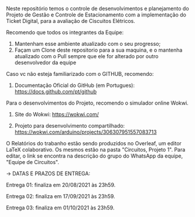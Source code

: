 Neste repositório temos o controle de desenvolvimentos e planejamento do Projeto de Gestão e Controle de Estacionamento com a implementação do Ticket Digital, para a avaliação de Ciscuitos Elétricos.

Recomendo que todos os integrantes da Equipe:
1. Mantenham esse ambiente atualizado com o seu progresso;
2. Façam um Clone deste repositorio para a sua maquina, e o mantenha atualizado com o Pull sempre que ele for alterado por outro desenvolvedor da equipe

Caso vc não esteja familiarizado com o GITHUB, recomendo:
1. Documentação Oficial do GitHub (em Portugues): https://docs.github.com/pt/github


Para o desenvolvimentos do Projeto, recomendo o simulador online Wokwi.
1. Site do Wokwi: https://wokwi.com/

2. Projeto para desenvolvimento compartilhado: https://wokwi.com/arduino/projects/306307951557083713


O Relatórios do trabanho estão sendo produzidos no Overleaf, um editor LaTeX colaborativo. Os mesmos estão na pasta "Circuitos, Projeto 1". Para editar, o link se encontra na descrição do grupo do WhatsApp da equipe, "Equipe de Circuitos".


-> DATAS E PRAZOS DE ENTREGA:

Entrega 01: finaliza em 20/08/2021 às 23h59.

Entrega 02: finaliza em 17/09/2021 às 23h59.

Entrega 03: finaliza em 01/10/2021 às 23h59.